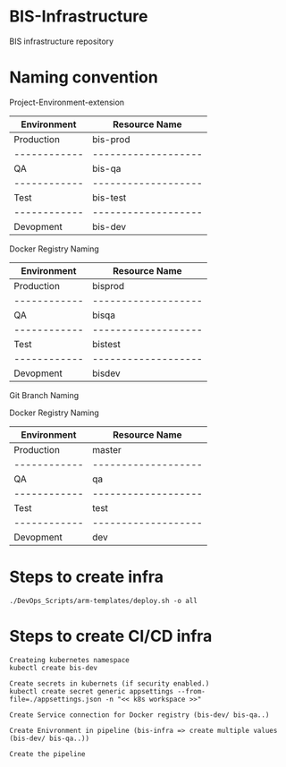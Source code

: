 # BIS-Infrastructure
BIS infrastructure repository

# Naming convention
Project-Environment-extension

Environment | Resource Name     |
------------|-------------------|
Production  | bis-prod          |
------------|-------------------|
QA          | bis-qa            |
------------|-------------------|
Test        | bis-test          |
------------|-------------------|
Devopment   | bis-dev           |

Docker Registry Naming

Environment | Resource Name     |
------------|-------------------|
Production  | bisprod           |
------------|-------------------|
QA          | bisqa             |
------------|-------------------|
Test        | bistest           |
------------|-------------------|
Devopment   | bisdev            |

Git Branch Naming

Docker Registry Naming

Environment | Resource Name     |
------------|-------------------|
Production  | master            |
------------|-------------------|
QA          | qa                |
------------|-------------------|
Test        | test              |
------------|-------------------|
Devopment   | dev               |

# Steps to create infra
```
./DevOps_Scripts/arm-templates/deploy.sh -o all
```

# Steps to create CI/CD infra
```
Createing kubernetes namespace
kubectl create bis-dev

Create secrets in kubernets (if security enabled.)
kubectl create secret generic appsettings --from-file=./appsettings.json -n "<< k8s workspace >>"

Create Service connection for Docker registry (bis-dev/ bis-qa..)

Create Enivronment in pipeline (bis-infra => create multiple values (bis-dev/ bis-qa..))

Create the pipeline
```